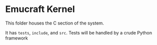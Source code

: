 # Emucraft Kernel
This folder houses the C section of the system.

It has `tests`, `include`, and `src`.  Tests will be handled by a crude Python framework
